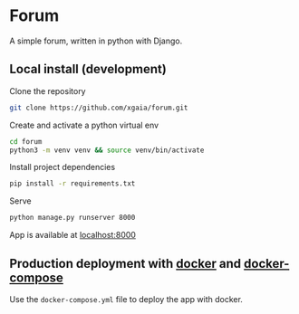# Forum

A simple forum, written in python with Django.

## Local install (development)

Clone the repository

```bash
git clone https://github.com/xgaia/forum.git
````

Create and activate a python virtual env

```bash
cd forum
python3 -m venv venv && source venv/bin/activate
````

Install project dependencies

```bash
pip install -r requirements.txt
````

Serve

```bash
python manage.py runserver 8000
````

App is available at [localhost:8000](http://localhost:8000)

## Production deployment with [docker](https://docs.docker.com/get-docker/) and [docker-compose](https://docs.docker.com/compose/)

Use the `docker-compose.yml` file to deploy the app with docker.
